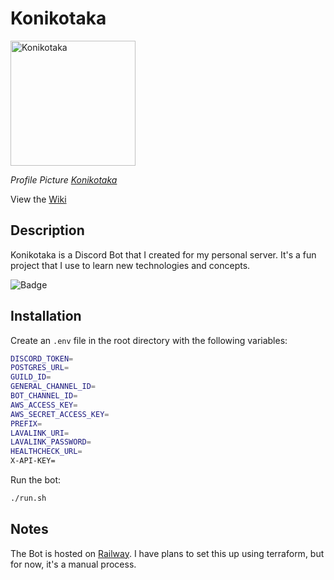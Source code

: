 # Konikotaka

<a href="https://i.gyazo.com/ece146e4af1c006d0b89c26cef212009.png"><img src="https://i.gyazo.com/ece146e4af1c006d0b89c26cef212009.png" alt="Konikotaka" width="200"/></a>

_Profile Picture [Konikotaka](https://theoffice.fandom.com/wiki/Konikotaka)_

View the [Wiki](https://robowiki.twizy.dev/)

## Description

Konikotaka is a Discord Bot that I created for my personal server. It's a fun project that I use to learn new technologies and concepts.

![Badge](https://api.checklyhq.com/v1/badges/checks/96e08efd-4a4a-41af-b2d2-2baf2c3eed3c?style=flat&theme=default)

## Installation

Create an `.env` file in the root directory with the following variables:

```bash
DISCORD_TOKEN=
POSTGRES_URL=
GUILD_ID=
GENERAL_CHANNEL_ID=
BOT_CHANNEL_ID=
AWS_ACCESS_KEY=
AWS_SECRET_ACCESS_KEY=
PREFIX=
LAVALINK_URI=
LAVALINK_PASSWORD=
HEALTHCHECK_URL=
X-API-KEY=
```

Run the bot:

```bash
./run.sh
```

## Notes

The Bot is hosted on [Railway](https://railway.app/). I have plans to set this up using terraform, but for now, it's a manual process.

